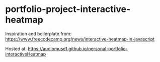 # portfolio-project-interactive-heatmap

Inspiration and boilerplate from: https://www.freecodecamp.org/news/interactive-heatmap-in-javascript

Hosted at: https://audiomuse1.github.io/personal-portfolio-interactiveHeatmap

